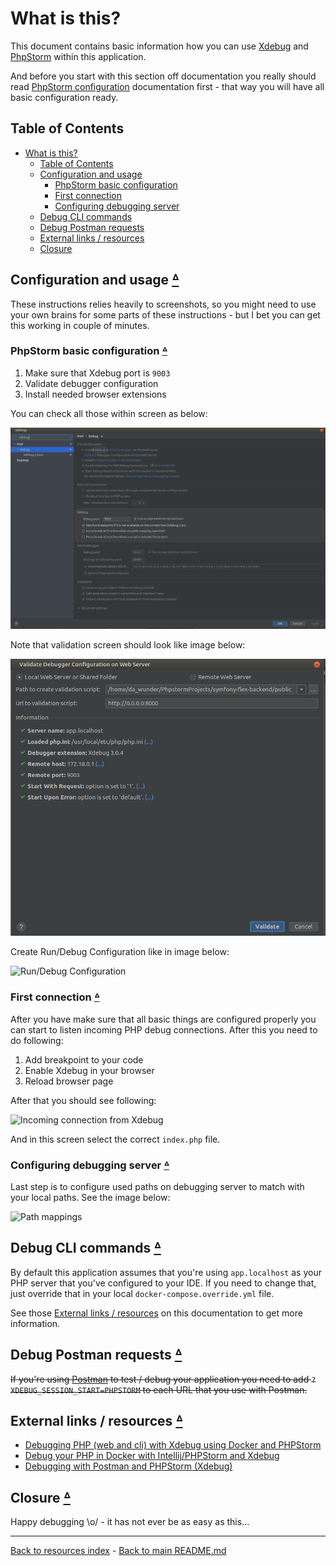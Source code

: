 # What is this?

This document contains basic information how you can use [Xdebug](https://xdebug.org/)
and [PhpStorm](https://www.jetbrains.com/phpstorm/) within this application.

And before you start with this section off documentation you really should read
[PhpStorm configuration](PHPSTORM.md) documentation first - that way you will
have all basic configuration ready.

## Table of Contents

* [What is this?](#what-is-this)
  * [Table of Contents](#table-of-contents)
  * [Configuration and usage](#configuration-and-usage-table-of-contents)
    * [PhpStorm basic configuration](#phpstorm-basic-configuration-table-of-contents)
    * [First connection](#first-connection-table-of-contents)
    * [Configuring debugging server](#configuring-debugging-server-table-of-contents)
  * [Debug CLI commands](#debug-cli-commands-table-of-contents)
  * [Debug Postman requests](#debug-postman-requests-table-of-contents)
  * [External links / resources](#external-links--resources-table-of-contents)
  * [Closure](#closure-table-of-contents)

## Configuration and usage [ᐞ](#table-of-contents)

These instructions relies heavily to screenshots, so you might need to use
your own brains for some parts of these instructions - but I bet you can get
this working in couple of minutes.

### PhpStorm basic configuration [ᐞ](#table-of-contents)

1) Make sure that Xdebug port is `9003`
2) Validate debugger configuration
3) Install needed browser extensions

You can check all those within screen as below:

![Basic settings](images/xdebug_01.png)

Note that validation screen should look like image below:

![Validation](images/xdebug_02.png)

Create Run/Debug Configuration like in image below:

![Run/Debug Configuration](images/xdebug_03.png)

### First connection [ᐞ](#table-of-contents)

After you have make sure that all basic things are configured properly you can
start to listen incoming PHP debug connections. After this you need to do
following:

1) Add breakpoint to your code
2) Enable Xdebug in your browser
3) Reload browser page

After that you should see following:

![Incoming connection from Xdebug](images/xdebug_04.png)

And in this screen select the correct `index.php` file.

### Configuring debugging server [ᐞ](#table-of-contents)

Last step is to configure used paths on debugging server to match with your
local paths. See the image below:

![Path mappings](images/xdebug_05.png)

## Debug CLI commands [ᐞ](#table-of-contents)

By default this application assumes that you're using `app.localhost` as your
PHP server that you've configured to your IDE. If you need to change that, just
override that in your local `docker-compose.override.yml` file.

See those [External links / resources](#external-links--resources-table-of-contents)
on this documentation to get more information.

## Debug Postman requests [ᐞ](#table-of-contents)

~~If you're using [Postman](https://www.getpostman.com/) to test / debug your
application you need to add `?XDEBUG_SESSION_START=PHPSTORM` to each URL
that you use with Postman.~~

## External links / resources [ᐞ](#table-of-contents)

* [Debugging PHP (web and cli) with Xdebug using Docker and PHPStorm](https://thecodingmachine.io/configuring-xdebug-phpstorm-docker)
* [Debug your PHP in Docker with Intellij/PHPStorm and Xdebug](https://gist.github.com/jehaby/61a89b15571b4bceee2417106e80240d)
* [Debugging with Postman and PHPStorm (Xdebug)](https://www.thinkbean.com/drupal-development-blog/debugging-postman-and-phpstorm-xdebug)

## Closure [ᐞ](#table-of-contents)

Happy debugging \o/ - it has not ever be as easy as this...

---

[Back to resources index](README.md) - [Back to main README.md](../README.md)
